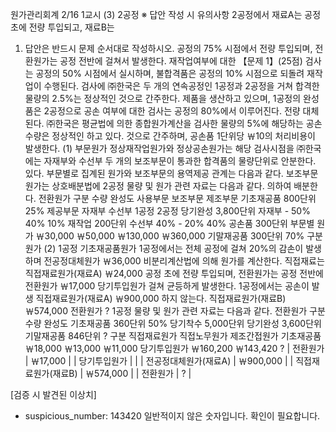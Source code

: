 원가관리회계
2/16 1교시
(3) 2공정
※ 답안 작성 시 유의사항
2공정에서 재료A는 공정 초에 전량 투입되고, 재료B는
1. 답안은 반드시 문제 순서대로 작성하시오.
공정의 75% 시점에서 전량 투입되며, 전환원가는
공정 전반에 걸쳐서 발생한다. 재작업여부에 대한
【문제 1】(25점) 검사는 공정의 50% 시점에서 실시하며, 불합격품은
공정의 10% 시점으로 되돌려 재작업이 수행된다. 검사에
㈜한국은 두 개의 연속공정인 1공정과 2공정을 거쳐 합격한 물량의 2.5%는 정상적인 것으로 간주한다.
제품을 생산하고 있으며, 1공정의 완성품은 2공정으로 공손 여부에 대한 검사는 공정의 80%에서 이루어진다.
전량 대체된다. ㈜한국은 평균법에 의한 종합원가계산을 검사한 물량의 5%에 해당하는 공손 수량은 정상적인
하고 있다. 것으로 간주하며, 공손품 1단위당 ￦10의 처리비용이
발생한다.
(1) 부문원가 정상재작업원가와 정상공손원가는 해당 검사시점을
㈜한국에는 자재부와 수선부 두 개의 보조부문이 통과한 합격품의 물량단위로 안분한다.
있다. 부문별로 집계된 원가와 보조부문의 용역제공
관계는 다음과 같다. 보조부문원가는 상호배분법에 2공정 물량 및 원가 관련 자료는 다음과 같다.
의하여 배분한다. 전환원가
구분 수량
완성도
사용부문 보조부문 제조부문
기초재공품 800단위 25%
제공부문 자재부 수선부 1공정 2공정
당기완성 3,800단위
자재부 - 50% 40% 10%
재작업 200단위
수선부 40% - 20% 40%
공손품 300단위
부문별 원가 ￦30,000 ￦50,000 ￦130,000 ￦360,000
기말재공품 300단위 70%
구분 원가
(2) 1공정
기초재공품원가
1공정에서는 전체 공정에 걸쳐 20%의 감손이 발생하며
전공정대체원가 ￦36,000
비분리계산법에 의해 원가를 계산한다. 직접재료는 직접재료원가(재료A) ￦24,000
공정 초에 전량 투입되며, 전환원가는 공정 전반에 전환원가 ￦17,000
당기투입원가
걸쳐 균등하게 발생한다. 1공정에서는 공손이 발생
직접재료원가(재료A) ￦900,000
하지 않는다.
직접재료원가(재료B) ￦574,000
전환원가 ?
1공정 물량 및 원가 관련 자료는 다음과 같다.
전환원가
구분 수량
완성도
기초재공품 360단위 50%
당기착수 5,000단위
당기완성 3,600단위
기말재공품 846단위 ?
구분 직접재료원가 직접노무원가 제조간접원가
기초재공품 ￦18,000 ￦13,000 ￦11,000
당기투입원가 ￦160,200 ￦143,420 ?
| 전환원가 | ￦17,000 |
| 당기투입원가 | |
| 전공정대체원가(재료A) | ￦900,000 |
| 직접재료원가(재료B) | ￦574,000 |
| 전환원가 | ? |

[검증 시 발견된 이상치]
- suspicious_number: 143420
  일반적이지 않은 숫자입니다. 확인이 필요합니다.
